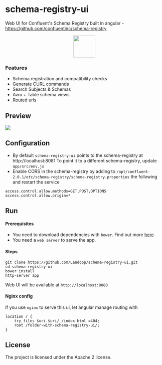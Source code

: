 # schema-registry-ui

Web UI for Confluent's Schema Registry built in angular - https://github.com/confluentinc/schema-registry

<center>
  <a href="http://schema-registry-ui.landoop.com">
    <img src="http://www.sachinghare.com/wp-content/uploads/2013/11/demo-button.jpg" width="70"/>
  </a>
</center>

### Features

* Schema registration and compatibility checks
* Generate CURL commands
* Search Subjects & Schemas
* Avro + Table schema views
* Routed urls

## Preview

<img src="http://landoop.github.io/schema-registry-ui/demo-v0.2.gif">

## Configuration

* By default `schema-registry-ui` points to the schema-registry at http://localhost:8081 To point it to a different schema-registry, update `app/src/env.js`
* Enable CORS in the schema-registry by adding to `/opt/confluent-2.0.1/etc/schema-registry/schema-registry.properties` the following and restart the service

```
access.control.allow.methods=GET,POST,OPTIONS
access.control.allow.origin=*
```

## Run

#### Prerequisites 
* You need to download dependencies with `bower`. Find out more [here](http://bower.io)
* You need a `web server` to serve the app.

#### Steps

    git clone https://github.com/Landoop/schema-registry-ui.git
    cd schema-registry-ui
    bower install
    http-server app

Web UI will be available at `http://localhost:8080`

#### Nginx config

If you use `nginx` to serve this ui, let angular manage routing with

    location / {
        try_files $uri $uri/ /index.html =404;
        root /folder-with-schema-registry-ui/;
    }

## License

The project is licensed under the Apache 2 license.
